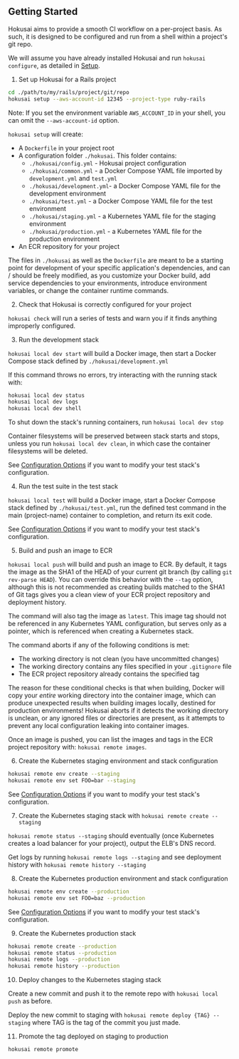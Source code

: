 ## Getting Started

Hokusai aims to provide a smooth CI workflow on a per-project basis.  As such, it is designed to be configured and run from a shell within a project's git repo.

We will assume you have already installed Hokusai and run `hokusai configure`, as detailed in [Setup](#Setup).

1) Set up Hokusai for a Rails project

```bash
cd ./path/to/my/rails/project/git/repo
hokusai setup --aws-account-id 12345 --project-type ruby-rails
```

Note: If you set the environment variable `AWS_ACCOUNT_ID` in your shell, you can omit the `--aws-account-id` option.

`hokusai setup` will create:
- A `Dockerfile` in your project root
- A configuration folder `./hokusai`.  This folder contains:
  * `./hokusai/config.yml` - Hokusai project configuration
  * `./hokusai/common.yml` - a Docker Compose YAML file imported by `development.yml` and `test.yml`
  * `./hokusai/development.yml`- a Docker Compose YAML file for the development environment
  * `./hokusai/test.yml` - a Docker Compose YAML file for the test environment
  * `./hokusai/staging.yml` - a Kubernetes YAML file for the staging environment
  * `./hokusai/production.yml` - a Kubernetes YAML file for the production environment
- An ECR repository for your project

The files in `./hokusai` as well as the `Dockerfile` are meant to be a starting point for development of your specific application's dependencies, and can / should be freely modified, as you customize your Docker build, add service dependencies to your environments, introduce environment variables, or change the container runtime commands.

2) Check that Hokusai is correctly configured for your project

`hokusai check` will run a series of tests and warn you if it finds anything improperly configured.

3) Run the development stack

`hokusai local dev start` will build a Docker image, then start a Docker Compose stack defined by `./hokusai/development.yml`

If this command throws no errors, try interacting with the running stack with:

```bash
hokusai local dev status
hokusai local dev logs
hokusai local dev shell
```

To shut down the stack's running containers, run `hokusai local dev stop`

Container filesystems will be preserved between stack starts and stops, unless you run `hokusai local dev clean`, in which case the container filesystems will be deleted.

See [Configuration Options](./Configuration_Options.md) if you want to modify your test stack's configuration.


4) Run the test suite in the test stack

`hokusai local test` will build a Docker image, start a Docker Compose stack defined by `./hokusai/test.yml`, run the defined test command in the main (project-name) container to completion, and return its exit code.

See [Configuration Options](./Configuration_Options.md) if you want to modify your test stack's configuration.

5) Build and push an image to ECR

`hokusai local push` will build and push an image to ECR.  By default, it tags the image as the SHA1 of the HEAD of your current git branch (by calling `git rev-parse HEAD`).  You can override this behavior with the `--tag` option, although this is not recommended as creating builds matched to the SHA1 of Git tags gives you a clean view of your ECR project repository and deployment history.

The command will also tag the image as `latest`.  This image tag should not be referenced in any Kubernetes YAML configuration, but serves only as a pointer, which is referenced when creating a Kubernetes stack.

The command aborts if any of the following conditions is met:
- The working directory is not clean (you have uncommitted changes)
- The working directory contains any files specified in your `.gitignore` file
- The ECR project repository already contains the specified tag

The reason for these conditional checks is that when building, Docker will copy your _entire_ working directory into the container image, which can produce unexpected results when building images locally, destined for production environments!  Hokusai aborts if it detects the working directory is unclean, or any ignored files or directories are present, as it attempts to prevent any local configuration leaking into container images.

Once an image is pushed, you can list the images and tags in the ECR project repository with: `hokusai remote images`.

6) Create the Kubernetes staging environment and stack configuration

```bash
hokusai remote env create --staging
hokusai remote env set FOO=bar --staging
```

See [Configuration Options](./Configuration_Options.md) if you want to modify your test stack's configuration.


7) Create the Kubernetes staging stack with `hokusai remote create --staging`

`hokusai remote status --staging` should eventually (once Kubernetes creates a load balancer for your project), output the ELB's DNS record.

Get logs by running `hokusai remote logs --staging` and see deployment history with `hokusai remote history --staging`

8) Create the Kubernetes production environment and stack configuration

```bash
hokusai remote env create --production
hokusai remote env set FOO=baz --production
```

See [Configuration Options](./Configuration_Options.md) if you want to modify your test stack's configuration.

9) Create the Kubernetes production stack

```bash
hokusai remote create --production
hokusai remote status --production
hokusai remote logs --production
hokusai remote history --production
```

10) Deploy changes to the Kubernetes staging stack

Create a new commit and push it to the remote repo with `hokusai local push` as before.

Deploy the new commit to staging with `hokusai remote deploy {TAG} --staging` where TAG is the tag of the commit you just made.

11) Promote the tag deployed on staging to production

```bash
hokusai remote promote
```
